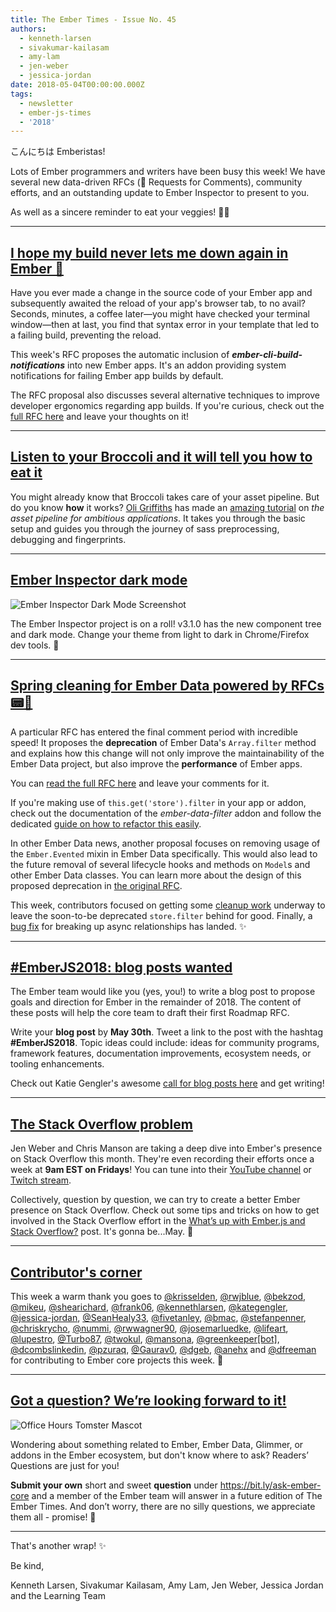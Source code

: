 ```yaml
---
title: The Ember Times - Issue No. 45
authors:
  - kenneth-larsen
  - sivakumar-kailasam
  - amy-lam
  - jen-weber
  - jessica-jordan
date: 2018-05-04T00:00:00.000Z
tags:
  - newsletter
  - ember-js-times
  - '2018'
---
```



こんにちは Emberistas!

Lots of Ember programmers and writers have been busy this week! We have several new data-driven RFCs (📝 Requests for Comments), community efforts, and an outstanding update to Ember Inspector to present to you.

As well as a sincere reminder to eat your veggies! 🥒🥕

---

## [I hope my build never lets me down again in Ember 🐹](https://github.com/emberjs/rfcs/pull/328)

Have you ever made a change in the source code of your Ember app and subsequently awaited
the reload of your app's browser tab, to no avail?
Seconds, minutes, a coffee later—you might have checked your terminal window—then at last, you find that syntax error in your template
that led to a failing build, preventing the reload.

This week's RFC proposes the automatic inclusion of **<i>ember-cli-build-notifications</i>**
into new Ember apps. It's an addon providing system notifications for failing Ember app builds by default.

The RFC proposal also discusses several alternative techniques to improve developer ergonomics regarding
app builds. If you're curious, check out the [full RFC here](https://github.com/emberjs/rfcs/pull/328)
and leave your thoughts on it!

---

## [Listen to your Broccoli and it will tell you how to eat it](http://www.oligriffiths.com/broccolijs/)

You might already know that Broccoli takes care of your asset pipeline. But do you know **how** it works? [Oli Griffiths](https://twitter.com/oligriffiths) has made an [amazing tutorial](http://www.oligriffiths.com/broccolijs/) on *the asset pipeline for ambitious applications*. It takes you through the basic setup and guides you through the journey of sass preprocessing, debugging and fingerprints.

---

## [Ember Inspector dark mode](https://github.com/emberjs/ember-inspector)

![Ember Inspector Dark Mode Screenshot](/images/blog/emberjstimes/ember-inspector-dark.png)

The Ember Inspector project is on a roll! v3.1.0 has the new component tree and dark mode. Change your theme from light to dark in Chrome/Firefox dev tools. 🖤

---

## [Spring cleaning for Ember Data powered by RFCs 📟🐹](https://github.com/emberjs/rfcs/pull/329)

A particular RFC has entered the final comment period with incredible speed!
It proposes the **deprecation** of Ember Data's `Array.filter` method and explains
how this change will not only improve the maintainability of the
Ember Data project, but also improve the **performance** of Ember apps.

You can [read the full RFC here](https://github.com/emberjs/rfcs/pull/326) and
leave your comments for it.

If you're making use of `this.get('store').filter` in your app or addon,
check out the documentation of the <i>ember-data-filter</i> addon and
follow the dedicated [guide on how to refactor this easily](https://github.com/ember-data/ember-data-filter#recommended-refactor-guide).

In other Ember Data news, another proposal focuses on removing usage of the `Ember.Evented` mixin
in Ember Data specifically.
This would also lead to the future removal of several lifecycle hooks and methods
on `Model`s and other Ember Data classes. You can learn more about
the design of this proposed deprecation in [the original RFC](https://github.com/emberjs/rfcs/pull/329).

This week, contributors focused on getting some [cleanup
work](https://github.com/emberjs/data/pull/5459) underway to leave the
soon-to-be deprecated `store.filter` behind for good.
Finally, a [bug fix](https://github.com/emberjs/data/pull/5461) for breaking up async relationships has landed. ✨

---

## [#EmberJS2018: blog posts wanted](https://emberjs.com/blog/2018/05/02/ember-2018-roadmap-call-for-posts.html)

The Ember team would like you (yes, you!) to write a blog post to propose goals and direction for Ember in the remainder of 2018. The content of these posts will help the core team to draft their first Roadmap RFC.

Write your **blog post** by **May 30th**. Tweet a link to the post with the hashtag **#EmberJS2018**. Topic ideas could include: ideas for community programs, framework features, documentation improvements, ecosystem needs, or tooling enhancements.

Check out Katie Gengler's awesome [call for blog posts here](https://emberjs.com/blog/2018/05/02/ember-2018-roadmap-call-for-posts.html) and get writing!

---

## [The Stack Overflow problem](https://medium.com/front-end-hacking/whats-up-with-ember-js-and-stack-overflow-1961ac29ebde)

Jen Weber and Chris Manson are taking a deep dive into Ember's presence on Stack Overflow this month. They're even recording their efforts once a week at **9am EST on Fridays**! You can tune into their [YouTube channel](https://www.youtube.com/channel/UCyErLHzPqLAkL1F-SivFDcA) or [Twitch stream](https://www.twitch.tv/videos/252443184).

Collectively, question by question, we can try to create a better Ember presence on Stack Overflow. Check out some tips and tricks on how to get involved in the Stack Overflow effort in the [What’s up with Ember.js and Stack Overflow?](https://medium.com/front-end-hacking/whats-up-with-ember-js-and-stack-overflow-1961ac29ebde) post. It's gonna be...May. 🥁

---

## [Contributor's corner](https://guides.emberjs.com/v3.1.0/contributing/repositories/)

<p>This week a warm thank you goes to <a href="https://github.com/krisselden" target="gh-user">@krisselden</a>, <a href="https://github.com/rwjblue" target="gh-user">@rwjblue</a>, <a href="https://github.com/bekzod" target="gh-user">@bekzod</a>, <a href="https://github.com/mikeu" target="gh-user">@mikeu</a>, <a href="https://github.com/shearichard" target="gh-user">@shearichard</a>, <a href="https://github.com/frank06" target="gh-user">@frank06</a>, <a href="https://github.com/kennethlarsen" target="gh-user">@kennethlarsen</a>, <a href="https://github.com/kategengler" target="gh-user">@kategengler</a>, <a href="https://github.com/jessica-jordan" target="gh-user">@jessica-jordan</a>, <a href="https://github.com/SeanHealy33" target="gh-user">@SeanHealy33</a>, <a href="https://github.com/fivetanley" target="gh-user">@fivetanley</a>, <a href="https://github.com/bmac" target="gh-user">@bmac</a>, <a href="https://github.com/stefanpenner" target="gh-user">@stefanpenner</a>, <a href="https://github.com/chriskrycho" target="gh-user">@chriskrycho</a>, <a href="https://github.com/nummi" target="gh-user">@nummi</a>, <a href="https://github.com/rwwagner90" target="gh-user">@rwwagner90</a>, <a href="https://github.com/josemarluedke" target="gh-user">@josemarluedke</a>, <a href="https://github.com/lifeart" target="gh-user">@lifeart</a>, <a href="https://github.com/lupestro" target="gh-user">@lupestro</a>, <a href="https://github.com/Turbo87" target="gh-user">@Turbo87</a>, <a href="https://github.com/twokul" target="gh-user">@twokul</a>, <a href="https://github.com/mansona" target="gh-user">@mansona</a>, <a href="https://github.com/greenkeeper[bot]" target="gh-user">@greenkeeper[bot]</a>, <a href="https://github.com/dcombslinkedin" target="gh-user">@dcombslinkedin</a>, <a href="https://github.com/pzuraq" target="gh-user">@pzuraq</a>, <a href="https://github.com/Gaurav0" target="gh-user">@Gaurav0</a>, <a href="https://github.com/dgeb" target="gh-user">@dgeb</a>, <a href="https://github.com/anehx" target="gh-user">@anehx</a> and <a href="https://github.com/dfreeman" target="gh-user">@dfreeman</a> for contributing to Ember core projects this week. 💖
</p>

---

## [Got a question? We’re looking forward to it!](https://docs.google.com/forms/d/e/1FAIpQLScqu7Lw_9cIkRtAiXKitgkAo4xX_pV1pdCfMJgIr6Py1V-9Og/viewform)

<div class="blog-row">
  <img class="float-right small transparent padded" alt="Office Hours Tomster Mascot" title="Readers' Questions" src="/images/tomsters/officehours.png" />

  <p>Wondering about something related to Ember, Ember Data, Glimmer, or addons in the Ember
  ecosystem, but don't know where to ask? Readers’ Questions are just for you!</p>

  <p><strong>Submit your own</strong> short and sweet <strong>question</strong> under <a href="bit.ly/ask-ember-core" target="ask-ember-core">https://bit.ly/ask-ember-core</a> and a member of the Ember team will answer in a future edition of The Ember Times. And don’t worry, there are no silly questions, we appreciate them all - promise! 🤞</p>
</div>


---

That's another wrap!  ✨

Be kind,

Kenneth Larsen, Sivakumar Kailasam, Amy Lam, Jen Weber, Jessica Jordan and the Learning Team
